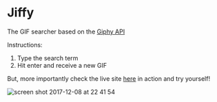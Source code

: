 # Jiffy
The GIF searcher based on the [Giphy API](https://developers.giphy.com/explorer/)

Instructions: 
1. Type the search term
2. Hit enter and receive a new GIF

But, more importantly check the live site [here](https://jiffysearch.herokuapp.com/) in action and try yourself!

![screen shot 2017-12-08 at 22 41 54](https://user-images.githubusercontent.com/9334646/33786394-4a80fb5a-dc69-11e7-98b0-50a4429ed5fd.png)
